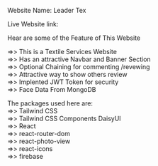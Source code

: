 Website Name: Leader Tex <br/>

Live Website link:    <br/>

Hear are some of the  Feature of This Website<br/>

  =>> This is a Textile Services Website<br/>
  =>> Has an attractive Navbar and Banner Section<br/>
  =>> Optional Chaining for commenting /revewing<br/>
  =>> Attractive way to show others review<br/>
  =>> Implented JWT Token for security<br/>
  =>> Face Data From MongoDB<br/>

The packages used here are:<br/>
   =>> Tailwind CSS<br/>
   =>> Tailwind CSS Components DaisyUI<br/>
   =>> React<br/>
   =>> react-router-dom<br/>
   =>> react-photo-view<br/>
   =>> react-icons<br/>
   =>> firebase<br/>